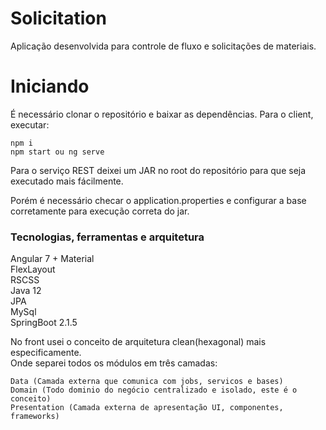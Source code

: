 # Solicitation  

Aplicação desenvolvida para controle de fluxo e solicitações de materiais.

# Iniciando  

É necessário clonar o repositório e baixar as dependências. Para o client, executar:

```
npm i
npm start ou ng serve
```

Para o serviço REST deixei um JAR no root do repositório para que seja executado mais fácilmente.

Porém é necessário checar o application.properties e configurar a base corretamente para execução correta do jar.

### Tecnologias, ferramentas e arquitetura  

Angular 7 + Material  
FlexLayout  
RSCSS  
Java 12   
JPA  
MySql  
SpringBoot 2.1.5  

No front usei o conceito de arquitetura clean(hexagonal) mais especificamente.  
Onde separei todos os módulos em três camadas:

```
Data (Camada externa que comunica com jobs, servicos e bases)
Domain (Todo dominio do negócio centralizado e isolado, este é o conceito)  
Presentation (Camada externa de apresentação UI, componentes, frameworks)
```

